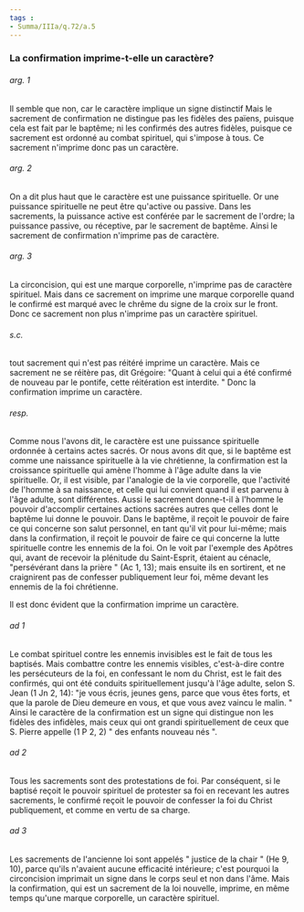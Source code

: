 ```yaml
---
tags : 
- Summa/IIIa/q.72/a.5
---
```


### La confirmation imprime-t-elle un caractère?

###### arg. 1
Il semble que non, car le caractère implique un signe distinctif Mais le sacrement de confirmation ne distingue pas les fidèles des païens, puisque cela est fait par le baptême; ni les confirmés des autres fidèles, puisque ce sacrement est ordonné au combat spirituel, qui s'impose à tous. Ce sacrement n'imprime donc pas un caractère. 

###### arg. 2
On a dit plus haut que le caractère est une puissance spirituelle. Or une puissance spirituelle ne peut être qu'active ou passive. Dans les sacrements, la puissance active est conférée par le sacrement de l'ordre; la puissance passive, ou réceptive, par le sacrement de baptême. Ainsi le sacrement de confirmation n'imprime pas de caractère. 

###### arg. 3
La circoncision, qui est une marque corporelle, n'imprime pas de caractère spirituel. Mais dans ce sacrement on imprime une marque corporelle quand le confirmé est marqué avec le chrême du signe de la croix sur le front. Donc ce sacrement non plus n'imprime pas un caractère spirituel. 

###### s.c.
tout sacrement qui n'est pas réitéré imprime un caractère. Mais ce sacrement ne se réitère pas, dit Grégoire: "Quant à celui qui a été confirmé de nouveau par le pontife, cette réitération est interdite. " Donc la confirmation imprime un caractère. 

###### resp.
Comme nous l'avons dit, le caractère est une puissance spirituelle ordonnée à certains actes sacrés. Or nous avons dit que, si le baptême est comme une naissance spirituelle à la vie chrétienne, la confirmation est la croissance spirituelle qui amène l'homme à l'âge adulte dans la vie spirituelle. Or, il est visible, par l'analogie de la vie corporelle, que l'activité de l'homme à sa naissance, et celle qui lui convient quand il est parvenu à l'âge adulte, sont différentes. Aussi le sacrement donne-t-il à l'homme le pouvoir d'accomplir certaines actions sacrées autres que celles dont le baptême lui donne le pouvoir. Dans le baptême, il reçoit le pouvoir de faire ce qui concerne son salut personnel, en tant qu'il vit pour lui-même; mais dans la confirmation, il reçoit le pouvoir de faire ce qui concerne la lutte spirituelle contre les ennemis de la foi. On le voit par l'exemple des Apôtres qui, avant de recevoir la plénitude du Saint-Esprit, étaient au cénacle, "persévérant dans la prière " (Ac 1, 13); mais ensuite ils en sortirent, et ne craignirent pas de confesser publiquement leur foi, même devant les ennemis de la foi chrétienne. 

Il est donc évident que la confirmation imprime un caractère. 

###### ad 1
Le combat spirituel contre les ennemis invisibles est le fait de tous les baptisés. Mais combattre contre les ennemis visibles, c'est-à-dire contre les persécuteurs de la foi, en confessant le nom du Christ, est le fait des confirmés, qui ont été conduits spirituellement jusqu'à l'âge adulte, selon S. Jean (1 Jn 2, 14): "je vous écris, jeunes gens, parce que vous êtes forts, et que la parole de Dieu demeure en vous, et que vous avez vaincu le malin. " Ainsi le caractère de la confirmation est un signe qui distingue non les fidèles des infidèles, mais ceux qui ont grandi spirituellement de ceux que S. Pierre appelle (1 P 2, 2) " des enfants nouveau nés ". 

###### ad 2
Tous les sacrements sont des protestations de foi. Par conséquent, si le baptisé reçoit le pouvoir spirituel de protester sa foi en recevant les autres sacrements, le confirmé reçoit le pouvoir de confesser la foi du Christ publiquement, et comme en vertu de sa charge. 

###### ad 3
Les sacrements de l'ancienne loi sont appelés " justice de la chair " (He 9, 10), parce qu'ils n'avaient aucune efficacité intérieure; c'est pourquoi la circoncision imprimait un signe dans le corps seul et non dans l'âme. Mais la confirmation, qui est un sacrement de la loi nouvelle, imprime, en même temps qu'une marque corporelle, un caractère spirituel. 

